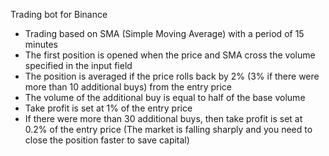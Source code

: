 Trading bot for Binance
- Trading based on SMA (Simple Moving Average) with a period of 15 minutes
- The first position is opened when the price and SMA cross the volume specified in the input field
- The position is averaged if the price rolls back by 2% (3% if there were more than 10 additional buys) from the entry price
- The volume of the additional buy is equal to half of the base volume
- Take profit is set at 1% of the entry price
- If there were more than 30 additional buys, then take profit is set at 0.2% of the entry price (The market is falling sharply and you need to close the position faster to save capital)
